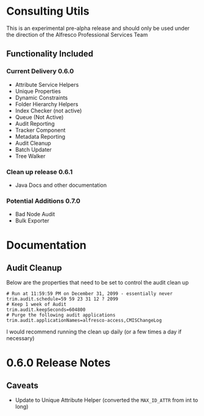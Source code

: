 # Consulting Utils

This is an experimental pre-alpha release and should only be used under the direction of the Alfresco Professional Services Team

## Functionality Included

### Current Delivery 0.6.0

* Attribute Service Helpers
* Unique Properties
* Dynamic Constraints
* Folder Hierarchy Helpers
* Index Checker (not active)
* Queue (Not Active)
* Audit Reporting
* Tracker Component
* Metadata Reporting
* Audit Cleanup
* Batch Updater
* Tree Walker

### Clean up release 0.6.1

* Java Docs and other documentation

### Potential Additions 0.7.0

* Bad Node Audit
* Bulk Exporter

# Documentation

## Audit Cleanup

Below are the properties that need to be set to control the audit clean up

```
# Run at 11:59:59 PM on December 31, 2099 - essentially never
trim.audit.schedule=59 59 23 31 12 ? 2099
# Keep 1 week of Audit
trim.audit.keepSeconds=604800
# Purge the following audit applications
trim.audit.applicationNames=alfresco-access,CMISChangeLog
```

I would recommend running the clean up daily (or a few times a day if necessary)

# 0.6.0 Release Notes


## Caveats

* Update to Unique Attribute Helper (converted the ```MAX_ID_ATTR``` from int to long)
